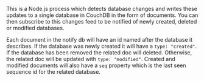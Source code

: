 This is a Node.js process which detects database changes and writes these
updates to a single database in CouchDB in the form of documents. You can
then subscribe to this changes feed to be notified of newly created, deleted
or modified databases.

Each document in the notify db will have an id named after the database it
describes. If the database was newly created it will have a `type: "created"`.
If the database has been removed the related doc will deleted. Otherwise, the
related doc will be updated with `type: "modified"`. Created and modified
documents will also have a `seq` property which is the last seen sequence id
for the related database.
